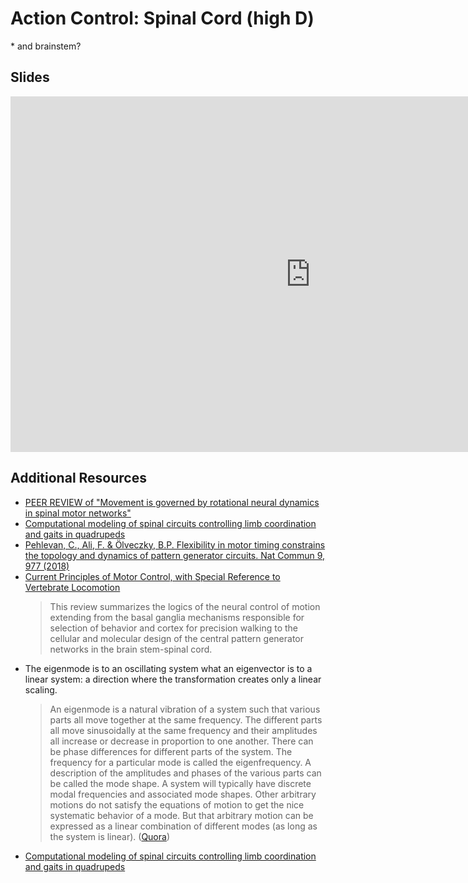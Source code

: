 # Action Control: Spinal Cord (high D)

\* and brainstem?

## Slides

<iframe src="https://docs.google.com/presentation/d/e/2PACX-1vSA_H_WEW7mHKbcKfaJLpW3J97MyBbTwWSt_4-sxy82_1dV1xpTAXNmADYkQc29iHFzStqdbmHXscnn/embed?" frameborder="0" width="960" height="569" allowfullscreen="true" mozallowfullscreen="true" webkitallowfullscreen="true"></iframe>

## Additional Resources

- [PEER REVIEW of "Movement is governed by rotational neural dynamics in spinal motor networks"](https://static-content.springer.com/esm/art%3A10.1038%2Fs41586-022-05293-w/MediaObjects/41586_2022_5293_MOESM3_ESM.pdf)
- [Computational modeling of spinal circuits controlling limb coordination and gaits in quadrupeds](https://doi.org/10.7554/elife.31050)
- [Pehlevan, C., Ali, F. & Ölveczky, B.P. Flexibility in motor timing constrains the topology and dynamics of pattern generator circuits. Nat Commun 9, 977 (2018)](https://doi.org/10.1038/s41467-018-03261-5)
- [Current Principles of Motor Control, with Special Reference to Vertebrate Locomotion](https://doi.org/10.1152/physrev.00015.2019)
  > This review summarizes the logics of the neural control of motion extending from the basal ganglia mechanisms responsible for selection of behavior and cortex for precision walking to the cellular and molecular design of the central pattern generator networks in the brain stem-spinal cord.
- The eigenmode is to an oscillating system what an eigenvector is to a linear system: a direction where the transformation creates only a linear scaling.
    > An eigenmode is a natural vibration of a system such that various parts all move together at the same frequency. The different parts all move sinusoidally at the same frequency and their amplitudes all increase or decrease in proportion to one another. There can be phase differences for different parts of the system. The frequency for a particular mode is called the eigenfrequency. A description of the amplitudes and phases of the various parts can be called the mode shape. A system will typically have discrete modal frequencies and associated mode shapes. Other arbitrary motions do not satisfy the equations of motion to get the nice systematic behavior of a mode. But that arbitrary motion can be expressed as a linear combination of different modes (as long as the system is linear). ([Quora](https://www.quora.com/What-is-an-eigenmode))
- [Computational modeling of spinal circuits controlling limb coordination and gaits in quadrupeds](https://doi.org/10.7554/eLife.31050)